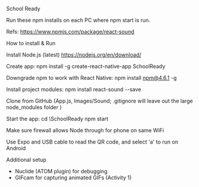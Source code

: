 School Ready

Run these npm installs on each PC where npm start is run.

Refs:
https://www.npmjs.com/package/react-sound

How to install & Run

Install Node.js  (latest) https://nodejs.org/en/download/

Create app:
 npm install -g create-react-native-app SchoolReady

Downgrade npm to work with React Native:
 npm install npm@4.6.1 -g

Install project modules:
 npm install react-sound --save

Clone from GitHub (App.js, Images/Sound; .gitignore will leave out the large node_modules folder )

Start the app:
 cd <GitHub root>\SchoolReady
 npm start

Make sure firewall allows Node through for phone on same WiFi

Use Expo and USB cable to read the QR code, and select 'a' to run on Android

Additional setup
- Nuclide (ATOM plugin) for debugging
- GIFcam for capturing animated GIFs (Activity 1)
